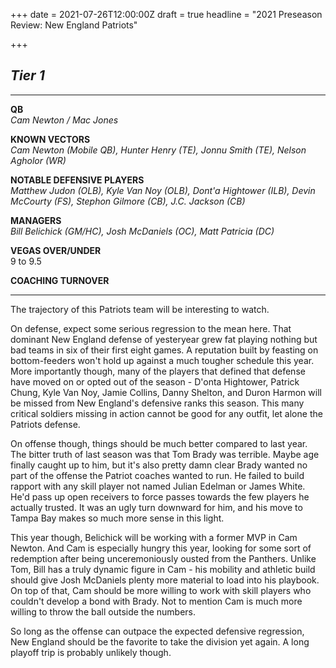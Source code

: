 +++
date = 2021-07-26T12:00:00Z
draft = true
headline = "2021 Preseason Review: New England Patriots"

+++
## _Tier 1_

***

**QB**  
_Cam Newton / Mac Jones_

**KNOWN VECTORS**  
_Cam Newton (Mobile QB), Hunter Henry (TE), Jonnu Smith (TE), Nelson Agholor (WR)_

**NOTABLE DEFENSIVE PLAYERS**  
_Matthew Judon (OLB),_ _Kyle Van Noy (OLB), Dont'a Hightower (ILB), Devin McCourty (FS), Stephon Gilmore (CB), J.C. Jackson (CB)_

**MANAGERS**  
_Bill Belichick (GM/HC), Josh McDaniels (OC), Matt Patricia (DC)_

**VEGAS OVER/UNDER**  
9 to 9.5

**COACHING TURNOVER**

***

The trajectory of this Patriots team will be interesting to watch.

On defense, expect some serious regression to the mean here. That dominant New England defense of yesteryear grew fat playing nothing but bad teams in six of their first eight games. A reputation built by feasting on bottom-feeders won't hold up against a much tougher schedule this year. More importantly though, many of the players that defined that defense have moved on or opted out of the season - D'onta Hightower, Patrick Chung, Kyle Van Noy, Jamie Collins, Danny Shelton, and Duron Harmon will be missed from New England's defensive ranks this season. This many critical soldiers missing in action cannot be good for any outfit, let alone the Patriots defense.

On offense though, things should be much better compared to last year. The bitter truth of last season was that Tom Brady was terrible. Maybe age finally caught up to him, but it's also pretty damn clear Brady wanted no part of the offense the Patriot coaches wanted to run. He failed to build rapport with any skill player not named Julian Edelman or James White. He'd pass up open receivers to force passes towards the few players he actually trusted. It was an ugly turn downward for him, and his move to Tampa Bay makes so much more sense in this light.

This year though, Belichick will be working with a former MVP in Cam Newton. And Cam is especially hungry this year, looking for some sort of redemption after being unceremoniously ousted from the Panthers. Unlike Tom, Bill has a truly dynamic figure in Cam - his mobility and athletic build should give Josh McDaniels plenty more material to load into his playbook. On top of that, Cam should be more willing to work with skill players who couldn't develop a bond with Brady. Not to mention Cam is much more willing to throw the ball outside the numbers.

So long as the offense can outpace the expected defensive regression, New England should be the favorite to take the division yet again. A long playoff trip is probably unlikely though.
